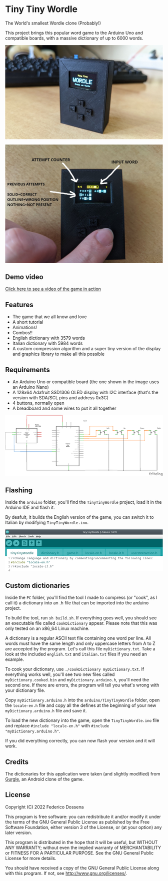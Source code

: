 # Tiny Tiny Wordle
The World's smallest Wordle clone (Probably!)

This project brings this popular word game to the Arduino Uno and compatible boards, with a massive dictionary of up to 6000 words.

![Picture of the device](.github/cover1.jpg)

![Picture of the game](.github/cover2.jpg)

## Demo video
[Click here to see a video of the game in action](.github/demo.mp4)

## Features
* The game that we all know and love
* A short tutorial
* Animations!
* Combos!!
* English dictionary with 3579 words
* Italian dictionary with 5984 words
* A custom compression algorithm and a super tiny version of the display and graphics library to make all this possible

## Requirements
* An Arduino Uno or compatible board (the one shown in the image uses an Arduino Nano)
* A 128x64 Adafruit SSD1306 OLED display with I2C interface (that's the version with SDA/SCL pins and address 0x3C)
* 4 buttons, normally open
* A breadboard and some wires to put it all together

![Schematic](.github/schematic.png)

## Flashing
Inside the `arduino` folder, you'll find the `TinyTinyWordle` project, load it in the Arduino IDE and flash it.

By deafult, it builds the English version of the game, you can switch it to Italian by modifying `TinyTinyWordle.ino`.

![How to change language](.github/changeLanguage.png)

## Custom dictionaries
Inside the `PC` folder, you'll find the tool I made to compress (or "cook", as I call it) a dictionary into an .h file that can be imported into the arduino project.

To build the tool, run `sh build.sh`. If everything goes well, you should see an executable file called `cookDictionary` appear. Please note that this was only tested on an x86_64 Linux machine.

A dictionary is a regular ASCII text file containing one word per line. All words must have the same length and only uppercase letters from A to Z are accepted by the program. Let's call this file `myDictionary.txt`. Take a look at the included `english.txt` and `italian.txt` files if you need an example.

To cook your dictionary, use `./cookDictionary myDictionary.txt`. If everything works well, you'll see two new files called `myDictionary.cooked.bin` and `myDictionary.arduino.h`, you'll need the second one. If there are errors, the program will tell you what's wrong with your dictionary file.

Copy `myDictionary.arduino.h` into the `arduino/TinyTinyWordle` folder, open the `locale-en.h` file and copy all the defines at the beginning of your new `myDictionary.arduino.h` file and save it.

To load the new dictionary into the game, open the `TinyTinyWordle.ino` file and replace `#include "locale-en.h"` with `#include "myDictionary.arduino.h"`.

If you did everything correctly, you can now flash your version and it will work.

## Credits
The dictionaries for this application were taken (and slightly modified) from [Gurgle](https://github.com/billthefarmer/gurgle), an Android clone of the game.

## License
Copyright (C) 2022 Federico Dossena

This program is free software: you can redistribute it and/or modify
it under the terms of the GNU General Public License as published by
the Free Software Foundation, either version 3 of the License, or
(at your option) any later version.

This program is distributed in the hope that it will be useful,
but WITHOUT ANY WARRANTY; without even the implied warranty of
MERCHANTABILITY or FITNESS FOR A PARTICULAR PURPOSE.  See the
GNU General Public License for more details.

You should have received a copy of the GNU General Public License
along with this program.  If not, see <http://www.gnu.org/licenses/>.

